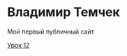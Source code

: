 # Владимир Темчек
Мой первый публичный сайт

[Урок 12](https://erimei.github.io./zur/src/ "Sitting")
